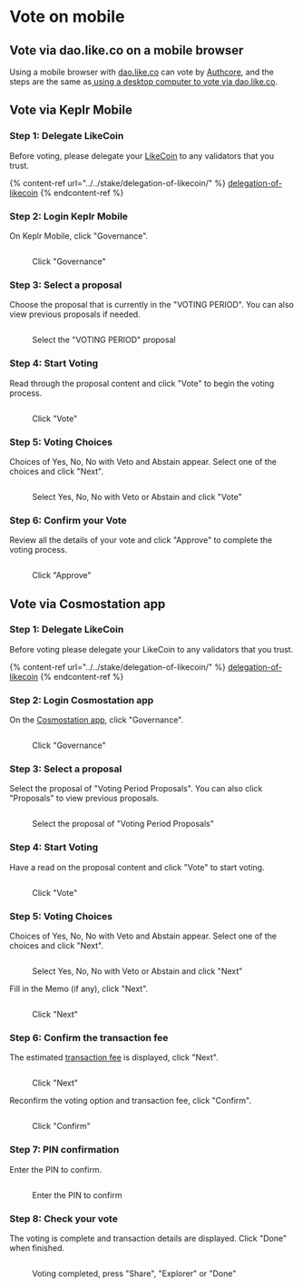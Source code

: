 # Vote on mobile

## Vote via dao.like.co on a mobile browser

Using a mobile browser with [dao.like.co](https://dao.like.co/) can vote by [Authcore](../../../user-guide/liker-id/register/), and the steps are the same as[ using a desktop computer to vote via dao.like.co](on-desktop.md#vote-via-dao.like.co).

## Vote via Keplr Mobile

### Step 1: Delegate LikeCoin

Before voting, please delegate your [LikeCoin](https://like.co/) to any validators that you trust.

{% content-ref url="../../stake/delegation-of-likecoin/" %}
[delegation-of-likecoin](../../stake/delegation-of-likecoin/)
{% endcontent-ref %}

### Step 2: Login Keplr Mobile

On Keplr Mobile, click "Governance".

<figure><img src="../../../.gitbook/assets/Keplr mobile vote 1.png" alt=""><figcaption><p>Click "Governance"</p></figcaption></figure>

### Step 3: Select a proposal

Choose the proposal that is currently in the "VOTING PERIOD". You can also view previous proposals if needed.

<figure><img src="../../../.gitbook/assets/Keplr mobile vote 2.png" alt=""><figcaption><p>Select the "VOTING PERIOD" proposal</p></figcaption></figure>

### Step 4: Start Voting

Read through the proposal content and click "Vote" to begin the voting process.

<figure><img src="../../../.gitbook/assets/Keplr mobile vote 3.png" alt=""><figcaption><p>Click "Vote"</p></figcaption></figure>

### Step 5: Voting Choices

Choices of Yes, No, No with Veto and Abstain appear. Select one of the choices and click "Next".

<figure><img src="../../../.gitbook/assets/Keplr mobile vote 4.png" alt=""><figcaption><p>Select Yes, No, No with Veto or Abstain and click "Vote"</p></figcaption></figure>

### Step 6: Confirm your Vote

Review all the details of your vote and click "Approve" to complete the voting process.

<figure><img src="../../../.gitbook/assets/Keplr mobile vote 5.png" alt=""><figcaption><p>Click "Approve"</p></figcaption></figure>

## Vote via Cosmostation app

### Step 1: Delegate LikeCoin

Before voting please delegate your LikeCoin to any validators that you trust.

{% content-ref url="../../stake/delegation-of-likecoin/" %}
[delegation-of-likecoin](../../stake/delegation-of-likecoin/)
{% endcontent-ref %}

### Step 2: Login Cosmostation app

On the [Cosmostation app](../../wallet/cosmostation-app/), click "Governance".

<figure><img src="../../../.gitbook/assets/Cosmostation mobile vote 1.png" alt=""><figcaption><p>Click "Governance"</p></figcaption></figure>

### Step 3: Select a proposal

Select the proposal of "Voting Period Proposals". You can also click "Proposals" to view previous proposals.

<figure><img src="../../../.gitbook/assets/Cosmostation mobile vote 2.png" alt=""><figcaption><p>Select the proposal of "Voting Period Proposals"</p></figcaption></figure>

### Step 4: Start Voting

Have a read on the proposal content and click "Vote" to start voting.

<figure><img src="../../../.gitbook/assets/Cosmostation mobile vote 3.png" alt=""><figcaption><p>Click "Vote"</p></figcaption></figure>

### Step 5: Voting Choices

Choices of Yes, No, No with Veto and Abstain appear. Select one of the choices and click "Next".

<figure><img src="../../../.gitbook/assets/Cosmostation mobile vote 4.png" alt=""><figcaption><p>Select Yes, No, No with Veto or Abstain and click "Next"</p></figcaption></figure>

Fill in the Memo (if any), click "Next".

<figure><img src="../../../.gitbook/assets/Cosmostation mobile vote 5.png" alt=""><figcaption><p>Click "Next"</p></figcaption></figure>

### Step 6: Confirm the transaction fee

The estimated [transaction fee](../../wallet/transaction-fee.md) is displayed, click "Next".

<figure><img src="../../../.gitbook/assets/Cosmostation mobile vote 6.png" alt=""><figcaption><p>Click "Next"</p></figcaption></figure>

Reconfirm the voting option and transaction fee, click "Confirm".

<figure><img src="../../../.gitbook/assets/Cosmostation mobile vote 7.png" alt=""><figcaption><p>Click "Confirm"</p></figcaption></figure>

### Step 7: PIN confirmation

Enter the PIN to confirm.

<figure><img src="../../../.gitbook/assets/Cosmostation mobile send 7.jpg" alt=""><figcaption><p>Enter the PIN to confirm</p></figcaption></figure>

### Step 8: Check your vote

The voting is complete and transaction details are displayed. Click "Done" when finished.

<figure><img src="../../../.gitbook/assets/Cosmostation mobile vote 8.png" alt=""><figcaption><p>Voting completed, press "Share", "Explorer" or "Done"</p></figcaption></figure>
